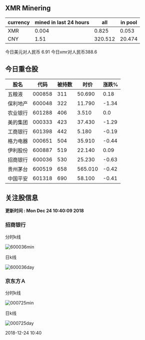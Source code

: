 ## XMR Minering

|currency|mined in last 24 hours|all|in pool|
|---|---|---|---|
|XMR|0.004|0.825|0.053|
|CNY|1.51|320.512|20.474|

今日美元对人民币 6.91	今日xmr对人民币388.6


## 今日重仓股 

|股名|代码|被持数|时价|涨跌%|
|---|---|---|---|---|
|五粮液|000858|311|50.690|0.18|
|保利地产|600048|322|11.790|-1.34|
|农业银行|601288|406|3.510|0.0|
|美的集团|000333|423|37.430|-1.29|
|工商银行|601398|442|5.180|-0.19|
|格力电器|000651|504|35.910|-0.44|
|伊利股份|600887|519|22.140|0.09|
|招商银行|600036|530|25.230|-0.63|
|贵州茅台|600519|658|565.010|-0.42|
|中国平安|601318|690|58.100|-0.41|

## 关注股信息
**更新时间 : Mon Dec 24 10:40:09 2018**
### 招商银行 
分时k线

![600036min](http://image.sinajs.cn/newchart/min/n/sh600036.gif)

日k线

![600036day](http://image.sinajs.cn/newchart/daily/n/sh600036.gif)

### 京东方Ａ 
分时k线

![000725min](http://image.sinajs.cn/newchart/min/n/sz000725.gif)

日k线

![000725day](http://image.sinajs.cn/newchart/daily/n/sz000725.gif)

2018-12-24 10:40